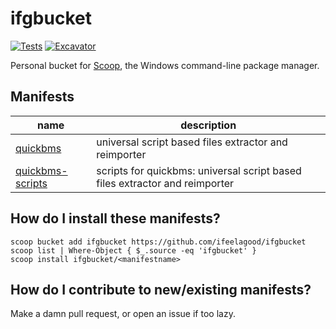 # ifgbucket

<!-- Uncomment the following line after replacing placeholders -->
[![Tests](https://github.com/ifeelagood/ifgbucket/actions/workflows/ci.yml/badge.svg)](https://github.com/ifeelagood/ifgbucket/actions/workflows/ci.yml) [![Excavator](https://github.com/ifeelagood/ifgbucket/actions/workflows/excavator.yml/badge.svg)](https://github.com/ifeelagood/ifgbucket/actions/workflows/excavator.yml)

Personal bucket for [Scoop](https://scoop.sh), the Windows command-line package manager.

## Manifests


|name|description|
|----|-----------|
|[quickbms](bucket/quickbms.json)|universal script based files extractor and reimporter|
|[quickbms-scripts](bucket/quickbms-scripts.json)|scripts for quickbms: universal script based files extractor and reimporter|


## How do I install these manifests?

```pwsh
scoop bucket add ifgbucket https://github.com/ifeelagood/ifgbucket
scoop list | Where-Object { $_.source -eq 'ifgbucket' }
scoop install ifgbucket/<manifestname>
```

## How do I contribute to new/existing manifests?

Make a damn pull request, or open an issue if too lazy.
